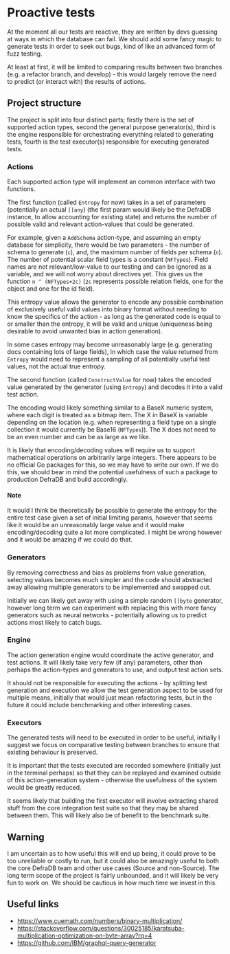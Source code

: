 # Proactive tests

At the moment all our tests are reactive, they are written by devs guessing at ways in which the database can fail. We should add some fancy magic to generate tests in order to seek out bugs, kind of like an advanced form of fuzz testing.

At least at first, it will be limited to comparing results between two branches (e.g. a refactor branch, and develop) - this would largely remove the need to predict (or interact with) the results of actions.

## Project structure

The project is split into four distinct parts; firstly there is the set of supported action types, second the general purpose generator(s), third is the engine responsible for orchestrating everything related to generating tests, fourth is the test executor(s) responsible for executing generated tests.

### Actions

Each supported action type will implement an common interface with two functions.

The first function (called `Entropy` for now) takes in a set of parameters (potentially an actual `[]any`) (the first param would likely be the DefraDB instance, to allow accounting for existing state) and returns the number of possible valid and relevant action-values that could be generated.

For example, given a `AddSchema` action-type, and assuming an empty database for simplicity, there would be two parameters - the number of schema to generate (`c`), and, the maximum number of fields per schema (`n`).  The number of potential scalar field types is a constant (`NFTypes`).  Field names are not relevant/low-value to our testing and can be ignored as a variable, and we will not worry about directives yet.  This gives us the function `n ^ (NFTypes+2c)` (`2c` represents possible relation fields, one for the object and one for the id field).

This entropy value allows the generator to encode any possible combination of exclusively useful valid values into binary format without needing to know the specifics of the action - as long as the generated code is equal to or smaller than the entropy, it will be valid and unique (uniqueness being desirable to avoid unwanted bias in action generation).

In some cases entropy may become unreasonably large (e.g. generating docs containing lots of large fields), in which case the value returned from `Entropy` would need to represent a sampling of all potentially useful test values, not the actual true entropy.

The second function (called `ConstructValue` for now) takes the encoded value generated by the generator (using `Entropy`) and decodes it into a valid test action.

The encoding would likely something similar to a BaseX numeric system, where each digit is treated as a bitmap item.  The X in BaseX is variable depending on the location (e.g. when representing a field type on a single collection it would currently be Base16 (`NFTypes`)).  The X does not need to be an even number and can be as large as we like.

It is likely that encoding/decoding values will require us to support mathematical operations on arbitrarily large integers.  There appears to be no official Go packages for this, so we may have to write our own.  If we do this, we should bear in mind the potential usefulness of such a package to production DefraDB and build accordingly.

#### Note

It would I think be theoretically be possible to generate the entropy for the entire test case given a set of initial limiting params, however that seems like it would be an unreasonably large value and it would make encoding/decoding quite a lot more complicated.  I might be wrong however and it would be amazing if we could do that.

### Generators

By removing correctness and bias as problems from value generation, selecting values becomes much simpler and the code should abstracted away allowing multiple generators to be implemented and swapped out.

Initially we can likely get away with using a simple random `[]byte` generator, however long term we can experiment with replacing this with more fancy generators such as neural networks - potentially allowing us to predict actions most likely to catch bugs.

### Engine

The action generation engine would coordinate the active generator, and test actions.  It will likely take very few (if any) parameters, other than perhaps the action-types and generators to use, and output test action sets.

It should not be responsible for executing the actions - by splitting test generation and execution we allow the test generation aspect to be used for multiple means, initially that would just mean refactoring tests, but in the future it could include benchmarking and other interesting cases.

### Executors

The generated tests will need to be executed in order to be useful, initially I suggest we focus on comparative testing between branches to ensure that existing behaviour is preserved.

It is important that the tests executed are recorded somewhere (initially just in the terminal perhaps) so that they can be replayed and examined outside of this action-generation system - otherwise the usefulness of the system would be greatly reduced.

It seems likely that building the first executor will involve extracting shared stuff from the core integration test suite so that they may be shared between them.  This will likely also be of benefit to the benchmark suite.

## Warning

I am uncertain as to how useful this will end up being, it could prove to be too unreliable or costly to run, but it could also be amazingly useful to both the core DefraDB team and other use cases (Source and non-Source).  The long term scope of the project is fairly unbounded, and it will likely be very fun to work on. We should be cautious in how much time we invest in this.

## Useful links

- https://www.cuemath.com/numbers/binary-multiplication/
- https://stackoverflow.com/questions/30025185/karatsuba-multiplication-optimization-on-byte-array?rq=4
- https://github.com/IBM/graphql-query-generator
